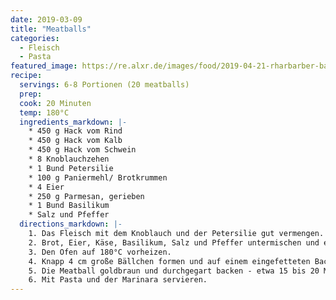 ```yaml
---
date: 2019-03-09
title: "Meatballs"
categories:
  - Fleisch
  - Pasta
featured_image: https://re.alxr.de/images/food/2019-04-21-rharbarber-baiser.md
recipe:
  servings: 6-8 Portionen (20 meatballs)
  prep:
  cook: 20 Minuten
  temp: 180°C
  ingredients_markdown: |-
    * 450 g Hack vom Rind
    * 450 g Hack vom Kalb
    * 450 g Hack vom Schwein
    * 8 Knoblauchzehen
    * 1 Bund Petersilie
    * 100 g Paniermehl/ Brotkrummen
    * 4 Eier
    * 250 g Parmesan, gerieben
    * 1 Bund Basilikum
    * Salz und Pfeffer
  directions_markdown: |-
    1. Das Fleisch mit dem Knoblauch und der Petersilie gut vermengen.
    2. Brot, Eier, Käse, Basilikum, Salz und Pfeffer untermischen und ebenfalls gut vermengen.
    3. Den Ofen auf 180°C vorheizen.
    4. Knapp 4 cm große Bällchen formen und auf einem eingefetteten Backblech verteilen.
    5. Die Meatball goldbraun und durchgegart backen - etwa 15 bis 20 Minuten.
    6. Mit Pasta und der Marinara servieren.
---
```

